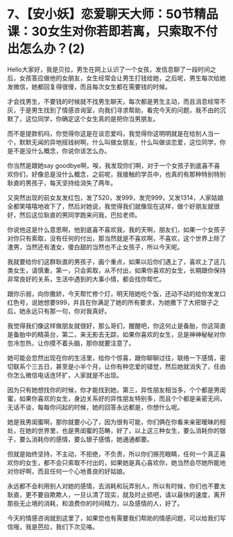 # 7、【安小妖】恋爱聊天大师：50节精品课：30女生对你若即若离，只索取不付出怎么办？(2)

Hello大家好，我是贝拉，男生在网上认识了一个女孩，发信息聊了一段时间之后，女孩答应做他的女朋友，女生经常会让男生打钱给她，之后呢，男生每次给她发微信，她都回复得很慢，而且每次女生都在需要钱的时候。

才会找男生，不要钱的时候就不找男生聊天，每次都是男生主动，而且消息经常不灰，于是男生找到了情感咨询室，向我们寻求帮助，看完今天的问题，我不由的沉默了，这位同学，你确定这个女生真的是把你当男朋友。

而不是提款机吗，你觉得你这是在谈恋爱吗，我觉得你这明明就是在给别人当一个，默默无闻的异地摇钱树啊，什么叫做女朋友，什么叫做谈恋爱，这位同学，你是不是没什么概念，你说你该怎么办。

你当然是跟她say goodbye啊，唉，我发现你们啊，对于一个女孩子到底喜不喜欢你们，好像总是没什么概念，之前呢，我接触的学员中，也真的有那种特别特别耿直的男孩子，每天坚持给消失了两年。

又突然出现的前女友发红包，发了520，发999，发完999，又发1314，人家姑娘全都笑嘻嘻地收下了，然后对她说，我觉得我们就像现在这样，做个好朋友就很好，然后这位耿直的男同学跑来问我，巴拉老师。

你说他这是什么意思啊，他到底喜不喜欢我，我的天啊，朋友们，如果一个女孩子对你只有索取，没有任何的付出，那当然就是不喜欢啊，不喜欢，这个世界上除了渣男，当然还有渣女，傻白甜的当然也不止女孩子，所以今天呢。

我就要给你们这群耿直的男孩子，画个重点，如果以后你们遇上了，喜欢上了这几类女生，请慎重，第一，只会索取，从不付出，如果你喜欢的女生，长期跟你保持非常良好的关系，生活中遇到的大事小情，都会找你帮忙。

跟你示弱，向你撒娇，今天帮忙修个灯，明天陪她吃个饭，还动不动的给你发发口红色号，说她想要999，并且在你满足了她的所有要求，为她撒下了大把银子之后，她永远只有那一句，你对我真好。

我觉得我们像这样做朋友就很好，那么哥们，醒醒吧，你这何止是备胎，你这简直是备胎中的精英台，第二，来无影去无踪，如果你喜欢的女生，总是神神秘秘对你忽冷忽热，让你摸不着头脑，那你就要注意了。

她可能会忽然出现在你的生活里，给你个惊喜，跟你聊聊过往，联络一下感情，密切联系个三五日，甚至是小半个月，让你有种恋爱的错觉，然后她就消失了，任由你怎么微信电话连环扩，人家就是不出现。

因为只有她想找你的时候，你才能找到她，第三，异性朋友相当多，个个都是男闺蜜，如果你喜欢的女生，身边关系好的异性朋友特别多，而且个个都是亲密无间，无话不谈，每每你问起的时候，她的回答永远都是，你想什么呢。

她是我男闺蜜啊，那你就要小心了，因为很有可能，你们俩在你看来亲密暧昧的相处，在她的世界里，也是男闺蜜的范畴，好了，以上这三种女生，要么消耗你的银子，要么消耗你的感情，要么银子感情，她通通都要。

但就是始终坚持，不主动，不拒绝，不负责，所以你们擦亮眼睛，任何一个真正喜欢你的女生，都不会只索取不付出的，如果她是真心喜欢你，她当然会尽她所能地对你好啊，而且任何一个心地善良的好姑娘。

永远都不会利用别人对她的感情，去消耗和玩弄别人，所以有时候，你们也不要太耿直，更不要自欺欺人，一旦认清了现实，就及时止损吧，请以最快的速度，离开那些无止境的消耗，和浪费你的时间精力，以及感情的人，好了。

今天的情感咨询就到这里了，如果您也有需要我们帮助的情感问题，可以给我们写信哦，我是芭拉，我们下次见咯。

